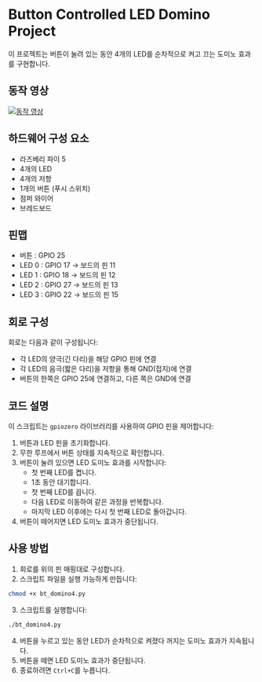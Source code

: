 # Button Controlled LED Domino Project

이 프로젝트는 버튼이 눌려 있는 동안 4개의 LED를 순차적으로 켜고 끄는 도미노 효과를 구현합니다.

## 동작 영상

[![동작 영상](https://img.youtube.com/vi/ezPKGvuHN3k/0.jpg)](https://www.youtube.com/watch?v=ezPKGvuHN3k)

## 하드웨어 구성 요소

- 라즈베리 파이 5
- 4개의 LED
- 4개의 저항
- 1개의 버튼 (푸시 스위치)
- 점퍼 와이어
- 브레드보드

## 핀맵

- 버튼 : GPIO 25
- LED 0 : GPIO 17 -> 보드의 핀 11
- LED 1 : GPIO 18 -> 보드의 핀 12
- LED 2 : GPIO 27 -> 보드의 핀 13
- LED 3 : GPIO 22 -> 보드의 핀 15

## 회로 구성

회로는 다음과 같이 구성됩니다:
- 각 LED의 양극(긴 다리)을 해당 GPIO 핀에 연결
- 각 LED의 음극(짧은 다리)을 저항을 통해 GND(접지)에 연결
- 버튼의 한쪽은 GPIO 25에 연결하고, 다른 쪽은 GND에 연결

## 코드 설명

이 스크립트는 `gpiozero` 라이브러리를 사용하여 GPIO 핀을 제어합니다:

1. 버튼과 LED 핀을 초기화합니다.
2. 무한 루프에서 버튼 상태를 지속적으로 확인합니다.
3. 버튼이 눌려 있으면 LED 도미노 효과를 시작합니다:
   - 첫 번째 LED를 켭니다.
   - 1초 동안 대기합니다.
   - 첫 번째 LED를 끕니다.
   - 다음 LED로 이동하여 같은 과정을 반복합니다.
   - 마지막 LED 이후에는 다시 첫 번째 LED로 돌아갑니다.
4. 버튼이 떼어지면 LED 도미노 효과가 중단됩니다.

## 사용 방법

1. 회로를 위의 핀 매핑대로 구성합니다.
2. 스크립트 파일을 실행 가능하게 만듭니다:
```bash
chmod +x bt_domino4.py
```
3. 스크립트를 실행합니다:
```bash
./bt_domino4.py
```
4. 버튼을 누르고 있는 동안 LED가 순차적으로 켜졌다 꺼지는 도미노 효과가 지속됩니다.
5. 버튼을 떼면 LED 도미노 효과가 중단됩니다.
6. 종료하려면 `Ctrl+C`를 누릅니다.
